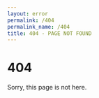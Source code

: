 ```yaml
---
layout: error
permalink: /404
permalink_name: /404
title: 404 - PAGE NOT FOUND
---
```


<h1>404</h1>
Sorry, this page is not here.
